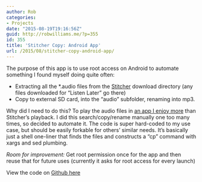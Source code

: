```yaml
---
author: Rob
categories:
- Projects
date: "2015-08-19T19:16:56Z"
guid: http://robwilliams.me/?p=355
id: 355
title: 'Stitcher Copy: Android App'
url: /2015/08/stitcher-copy-android-app/
---
```

The purpose of this app is to use root access on Android to automate something I found myself doing quite often:

  * Extracting all the *.audio files from the <a href="https://play.google.com/store/apps/details?id=com.stitcher.app&hl=en" target="_blank">Stitcher</a> download directory (any files downloaded for &#8220;Listen Later&#8221; go there)
  * Copy to external SD card, into the &#8220;audio&#8221; subfolder, renaming into mp3.

Why did I need to do this? To play the audio files in <a href="https://play.google.com/store/apps/details?id=ak.alizandro.smartaudiobookplayer&hl=en" target="_blank">an app I enjoy more</a> than Stitcher&#8217;s playback. I did this search/copy/rename manually one too many times, so decided to automate it. The code is super hard-coded to my use case, but should be easily forkable for others&#8217; similar needs. It&#8217;s basically just a shell one-liner that finds the files and constructs a &#8220;cp&#8221; command with xargs and sed plumbing.

_Room for improvement:_ Get root permission once for the app and then reuse that for future uses (currently it asks for root access for every launch)

View the code on <a href="https://github.com/robwil/stitchercopy" target="_blank">Github here</a>